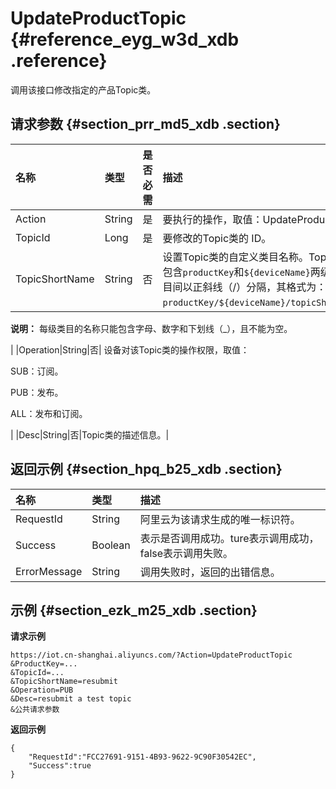 # UpdateProductTopic {#reference_eyg_w3d_xdb .reference}

调用该接口修改指定的产品Topic类。

## 请求参数 {#section_prr_md5_xdb .section}

|名称|类型|是否必需|描述|
|:-|:-|:---|:-|
|Action|String|是|要执行的操作，取值：UpdateProductTopic。|
|TopicId|Long|是|要修改的Topic类的 ID。|
|TopicShortName|String|否| 设置Topic类的自定义类目名称。Topic类默认包含`productKey`和`${deviceName}`两级类目，类目间以正斜线（/）分隔，其格式为：`productKey/${deviceName}/topicShortName`。

 **说明：** 每级类目的名称只能包含字母、数字和下划线（\_），且不能为空。

 |
|Operation|String|否| 设备对该Topic类的操作权限，取值：

 SUB：订阅。

 PUB：发布。

 ALL：发布和订阅。

 |
|Desc|String|否|Topic类的描述信息。|

## 返回示例 {#section_hpq_b25_xdb .section}

|名称|类型|描述|
|:-|:-|:-|
|RequestId|String|阿里云为该请求生成的唯一标识符。|
|Success|Boolean|表示是否调用成功。ture表示调用成功，false表示调用失败。|
|ErrorMessage|String|调用失败时，返回的出错信息。|

## 示例 {#section_ezk_m25_xdb .section}

**请求示例**

```
https://iot.cn-shanghai.aliyuncs.com/?Action=UpdateProductTopic
&ProductKey=...
&TopicId=...
&TopicShortName=resubmit
&Operation=PUB
&Desc=resubmit a test topic
&公共请求参数
```

**返回示例**

```
{
    "RequestId":"FCC27691-9151-4B93-9622-9C90F30542EC",
    "Success":true
}
```

